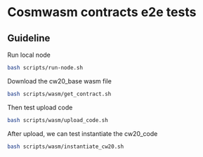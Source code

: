 # Cosmwasm contracts e2e tests

## Guideline

Run local node

```bash
bash scripts/run-node.sh
```

Download the cw20_base wasm file

```bash
bash scripts/wasm/get_contract.sh
```

Then test upload code

```bash
bash scripts/wasm/upload_code.sh
```

After upload, we can test instantiate the cw20_code

```bash
bash scripts/wasm/instantiate_cw20.sh
```
